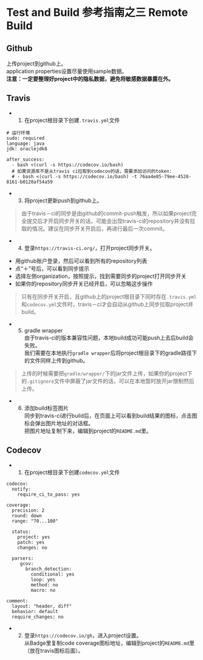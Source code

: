 # Test and Build 参考指南之三 Remote Build

## Github

上传project到github上。  
application properties设置尽量使用sample数据。  
**注意：一定要整理好project中的隐私数据，避免将敏感数据暴露在外。**

## Travis

* 1) 在project根目录下创建`.travis.yml`文件
```
# 运行环境
sudo: required
language: java
jdk: oraclejdk8

after_success:
  - bash <(curl -s https://codecov.io/bash)
  # 如果资源库不是从travis ci拉取到codecov的话，需要添加访问的token:
  # - bash <(curl -s https://codecov.io/bash) -t 76aa4e85-79ee-4528-8161-b0120af54a59
```

* 3) 将project更新push到github上。
 > 由于travis－ci的同步是由github的commit-push触发，所以如果project完全提交后才开启同步开关的话，可能会出现travis-ci的repository并没有拉取的情况。建议在同步开关开启后，再进行最后一次commit。

* 4) 登录`https://travis-ci.org/`，打开project同步开关。
 - 用github账户登录，然后可以看到所有的repository列表
 - 点“＋”号后，可以看到同步提示
 - 选择左侧organization，按照提示，找到需要同步的project打开同步开关
 - 如果你的repository同步开关已经开启，可以忽略这步操作
 > 只有在同步开关开启，且github上的project根目录下同时存在`.travis.yml`和`codecov.yml`文件时，travis－ci才会自动从github上同步拉取project并build。

* 5) gradle wrapper  
 由于travis-ci的版本兼容性问题，本地build成功可能push上去后build会失败。  
 我们需要在本地执行`gradle wrapper`后将project根目录下的gradle路径下的文件同样上传到github。
 > 上传的时候需要把`gradle/wrapper/`下的jar文件上传，如果你的project下的`.gitignore`文件中屏蔽了jar文件的话，可以在本地暂时放开jar限制然后上传。

* 6) 添加build标签图片  
 同步到travis-ci进行build后，在页面上可以看到build结果的图标，点击图标会弹出图片地址的对话框。  
 把图片地址复制下来，编辑到project的`README.md`里。

## Codecov

* 1) 在project根目录下创建`codecov.yml`文件
```
codecov:
  notify:
    require_ci_to_pass: yes

coverage:
  precision: 2
  round: down
  range: "70...100"

  status:
    project: yes
    patch: yes
    changes: no

  parsers:
     gcov:
       branch_detection:
         conditional: yes
         loop: yes
         method: no
         macro: no

comment:
  layout: "header, diff"
  behavior: default
  require_changes: no
```

* 2) 登录`https://codecov.io/gh`，进入project设置。  
从Badge里复制code coverage图标地址，编辑到project的`README.md`里（放在travis图标后面）。